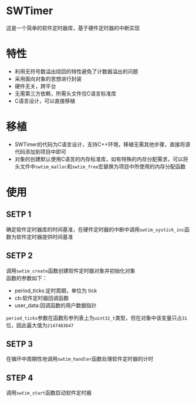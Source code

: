 # SWTimer
这是一个简单的软件定时器库，基于硬件定时器的中断实现
# 特性
- 利用无符号数溢出绕回的特性避免了计数器溢出的问题
- 采用面向对象的思想进行封装
- 硬件无关，跨平台
- 无需第三方依赖，所需头文件仅C语言标准库
- C语言设计，可以直接移植

# 移植
 - SWTimer的代码为C语言设计，支持C++环境，移植无需其他步骤，直接将源代码添加到项目中即可
 - 对象的创建默认使用C语言的内存标准库，如有特殊的内存分配需求，可以将头文件中`swtim_malloc`和`swtim_free`宏替换为项目中所使用的内存分配函数

# 使用
## SETP 1
确定软件定时器库的时间基准，在硬件定时器的中断中调用`swtim_systick_inc`函数为软件定时器提供时间基准
## SETP 2
调用`swtim_create`函数创建软件定时器对象并初始化对象  
函数的参数如下：
- period_ticks:定时周期，单位为 tick
- cb:软件定时器回调函数
- user_data:回调函数的用户数据指针

`period_ticks`参数在函数形参列表上为`uint32_t`类型，但在对象中该变量只占`31`位，因此最大值为`2147483647`
## SETP 3
在循环中周期性地调用`swtim_handler`函数处理软件定时器的计时
## STEP 4
调用`swtim_start`函数启动软件定时器
